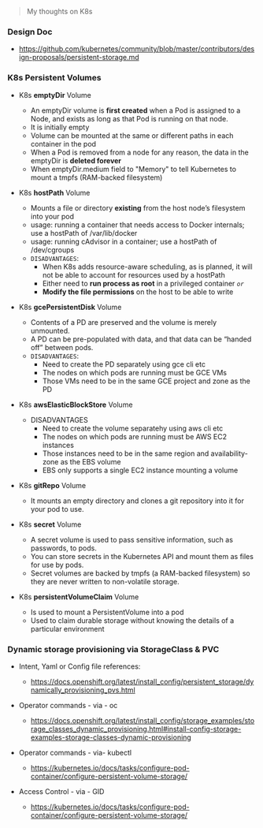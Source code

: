 
> My thoughts on K8s

### Design Doc

- https://github.com/kubernetes/community/blob/master/contributors/design-proposals/persistent-storage.md

### K8s Persistent Volumes

- K8s **emptyDir** Volume
  - An emptyDir volume is **first created** when a Pod is assigned to a Node, and exists as long as that Pod is running on that node. 
  - It is initially empty
  - Volume can be mounted at the same or different paths in each container in the pod
  - When a Pod is removed from a node for any reason, the data in the emptyDir is **deleted forever**
  - When emptyDir.medium field to "Memory" to tell Kubernetes to mount a tmpfs (RAM-backed filesystem)

- K8s **hostPath** Volume
  - Mounts a file or directory **existing** from the host node’s filesystem into your pod
  - usage: running a container that needs access to Docker internals; use a hostPath of /var/lib/docker
  - usage: running cAdvisor in a container; use a hostPath of /dev/cgroups
  - `DISADVANTAGES`:
    - When K8s adds resource-aware scheduling, as is planned, it will not be able to account for resources used by a hostPath
    - Either need to **run process as root** in a privileged container _`or`_
    - **Modify the file permissions** on the host to be able to write

- K8s **gcePersistentDisk** Volume
  - Contents of a PD are preserved and the volume is merely unmounted. 
  - A PD can be pre-populated with data, and that data can be “handed off” between pods.
  - `DISADVANTAGES`:
    - Need to create the PD separately using gce cli etc
    - The nodes on which pods are running must be GCE VMs
    - Those VMs need to be in the same GCE project and zone as the PD

- K8s **awsElasticBlockStore** Volume
  - DISADVANTAGES
    - Need to create the volume separatehy using aws cli etc
    - The nodes on which pods are running must be AWS EC2 instances
    - Those instances need to be in the same region and availability-zone as the EBS volume
    - EBS only supports a single EC2 instance mounting a volume

- K8s **gitRepo** Volume
  -  It mounts an empty directory and clones a git repository into it for your pod to use.

- K8s **secret** Volume
  - A secret volume is used to pass sensitive information, such as passwords, to pods.
  - You can store secrets in the Kubernetes API and mount them as files for use by pods. 
  - Secret volumes are backed by tmpfs (a RAM-backed filesystem) so they are never written to non-volatile storage.

- K8s **persistentVolumeClaim** Volume
  - Is used to mount a PersistentVolume into a pod
  - Used to claim durable storage without knowing the details of a particular environment

### Dynamic storage provisioning via StorageClass & PVC

- Intent, Yaml or Config file references:
  - https://docs.openshift.org/latest/install_config/persistent_storage/dynamically_provisioning_pvs.html

- Operator commands - via - oc
  - https://docs.openshift.org/latest/install_config/storage_examples/storage_classes_dynamic_provisioning.html#install-config-storage-examples-storage-classes-dynamic-provisioning

- Operator commands - via- kubectl
  - https://kubernetes.io/docs/tasks/configure-pod-container/configure-persistent-volume-storage/

- Access Control - via - GID
  - https://kubernetes.io/docs/tasks/configure-pod-container/configure-persistent-volume-storage/

